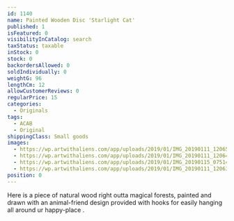 ```yaml
---
id: 1140
name: Painted Wooden Disc 'Starlight Cat'
published: 1
isFeatured: 0
visibilityInCatalog: search
taxStatus: taxable
inStock: 0
stock: 0
backordersAllowed: 0
soldIndividually: 0
weightG: 96
lengthCm: 12
allowCustomerReviews: 0
regularPrice: 15
categories:
  - Originals
tags:
  - ACAB
  - Original
shippingClass: Small goods
images:
  - https://wp.artwithaliens.com/app/uploads/2019/01/IMG_20190111_120653-01-01-scaled.jpeg
  - https://wp.artwithaliens.com/app/uploads/2019/01/IMG_20190111_120647-01-01-scaled.jpeg
  - https://wp.artwithaliens.com/app/uploads/2019/01/IMG_20190115_075140-01-01-scaled.jpeg
  - https://wp.artwithaliens.com/app/uploads/2019/01/IMG_20190111_120639-01-01-01-scaled.jpeg
position: 0
---
```


Here is a piece of natural wood right outta magical forests, painted and drawn with an animal-friend design provided with hooks for easily hanging all around ur happy-place .
